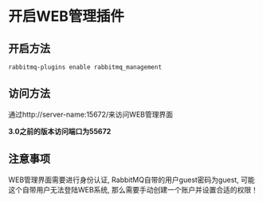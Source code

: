 # 开启WEB管理插件

## 开启方法

```
rabbitmq-plugins enable rabbitmq_management
```

## 访问方法

通过http://server-name:15672/来访问WEB管理界面

**3.0之前的版本访问端口为55672**

## 注意事项

WEB管理界面需要进行身份认证, RabbitMQ自带的用户guest密码为guest, 可能这个自带用户无法登陆WEB系统, 那么需要手动创建一个账户并设置合适的权限！